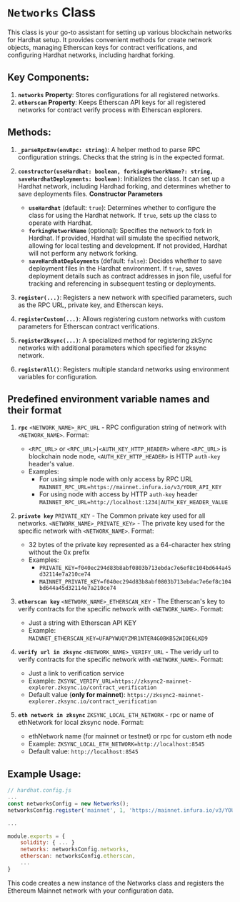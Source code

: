 # `Networks` Class

This class is your go-to assistant for setting up various blockchain networks for Hardhat setup. It provides convenient methods for create network objects, managing Etherscan keys for contract verifications, and configuring Hardhat networks, including hardhat forking.

## Key Components:
1. **`networks` Property**: Stores configurations for all registered networks.
2. **`etherscan` Property**: Keeps Etherscan API keys for all registered networks for contract verify process with Etherscan explorers.

## Methods:

1. **`_parseRpcEnv(envRpc: string)`**: A helper method to parse RPC configuration strings. Checks that the string is in the expected format.

2. **`constructor(useHardhat: boolean, forkingNetworkName?: string, saveHardhatDeployments: boolean)`**: Initializes the class. It can set up a Hardhat network, including Hardhad forking, and determines whether to save deployments files.
**Constructor Parameters**
    - **`useHardhat`** (default: `true`):
   Determines whether to configure the class for using the Hardhat network. If `true`, sets up the class to operate with Hardhat.
    - **`forkingNetworkName`** (optional):
   Specifies the network to fork in Hardhat. If provided, Hardhat will simulate the specified network, allowing for local testing and development. If not provided, Hardhat will not perform any network forking.
    - **`saveHardhatDeployments`** (default: `false`):
   Decides whether to save deployment files in the Hardhat environment. If `true`, saves deployment details such as contract addresses in json file, useful for tracking and referencing in subsequent testing or deployments.

3. **`register(...)`**: Registers a new network with specified parameters, such as the RPC URL, private key, and Etherscan keys.

4. **`registerCustom(...)`**: Allows registering custom networks with custom parameters for Etherscan contract verifications.

5. **`registerZksync(...)`**: A specialized method for registering zkSync networks with additional parameters which specified for zksync network.

6. **`registerAll()`**: Registers multiple standard networks using environment variables for configuration.

## Predefined environment variable names and their format
1. **`rpc`**
`<NETWORK_NAME>_RPC_URL` - RPC configuration string of network with `<NETWORK_NAME>`.
Format:
   - `<RPC_URL>` or `<RPC_URL>|<AUTH_KEY_HTTP_HEADER>`
   where `<RPC_URL>` is blockchain node node, `<AUTH_KEY_HTTP_HEADER>` is HTTP `auth-key` header's value.
   - Examples:
     - For using simple node with only access by RPC URL
     `MAINNET_RPC_URL=https://mainnet.infura.io/v3/YOUR_API_KEY`
     - For using node with access by HTTP `auth-key` header
     `MAINNET_RPC_URL=http://localhost:1234|AUTH_KEY_HEADER_VALUE`

2. **`private key`**
`PRIVATE_KEY` - The Common private key used for all networks.
`<NETWORK_NAME>_PRIVATE_KEY>` - The private key used for the specific network with `<NETWORK_NAME>`.
Format:
   - 32 bytes of the private key represented as a 64-character hex string without the 0x prefix
   - Examples:
     - `PRIVATE_KEY=f040ec294d83b8abf0803b713ebdac7e6ef8c104bd644a45d32114e7a210ce74`
     - `MAINNET_PRIVATE_KEY=f040ec294d83b8abf0803b713ebdac7e6ef8c104bd644a45d32114e7a210ce74`

3. **`etherscan key`**
`<NETWORK_NAME>_ETHERSCAN_KEY` - The Etherscan's key to verify contracts for the specific network with `<NETWORK_NAME>`.
Format:
   - Just a string with Etherscan API KEY
   - Example: `MAINNET_ETHERSCAN_KEY=UFAPYWUQYZMR1NTER4G0BKB52WIOE6LKD9`

4. **`verify url in zksync`**
`<NETWORK_NAME>_VERIFY_URL` - The veridy url to verify contracts for the specific network with `<NETWORK_NAME>`.
Format:
   - Just a link to verification service
   - Example: `ZKSYNC_VERIFY_URL=https://zksync2-mainnet-explorer.zksync.io/contract_verification`
   - Default value (**only for mainnet**): `https://zksync2-mainnet-explorer.zksync.io/contract_verification`

4. **`eth network in zksync`**
`ZKSYNC_LOCAL_ETH_NETWORK` - rpc or name of ethNetwork for local zksync node.
Format:
   - ethNetwork name (for mainnet or testnet) or rpc for custom eth node
   - Example: `ZKSYNC_LOCAL_ETH_NETWORK=http://localhost:8545`
   - Default value: `http://localhost:8545`

## Example Usage:
```javascript
// hardhat.config.js
...
const networksConfig = new Networks();
networksConfig.register('mainnet', 1, 'https://mainnet.infura.io/v3/YOUR_API_KEY', 'YOUR_PRIVATE_KEY', 'mainnet', 'YOUR_ETHERSCAN_API_KEY');

...

module.exports = {
    solidity: { ... }
    networks: networksConfig.networks,
    etherscan: networksConfig.etherscan,
    ...
}
```
This code creates a new instance of the Networks class and registers the Ethereum Mainnet network with your configuration data.
